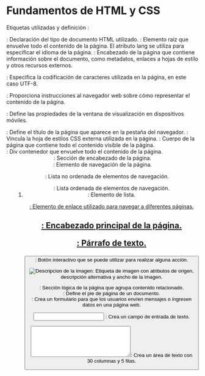 # Fundamentos de HTML y CSS

Etiquetas utilizadas y definición : 

<!DOCTYPE html>: Declaración del tipo de documento HTML utilizado.

<html lang="en">: Elemento raíz que envuelve todo el contenido de la página. El atributo lang se utiliza para especificar el idioma de la página.

<head>: Encabezado de la página que contiene información sobre el documento, como metadatos, enlaces a hojas de estilo y otros recursos externos.

<meta charset="UTF-8">: Especifica la codificación de caracteres utilizada en la página, en este caso UTF-8.

<meta http-equiv="X-UA-Compatible" content="IE=edge">: Proporciona instrucciones al navegador web sobre cómo representar el contenido de la página.

<meta name="viewport" content="width=device-width, initial-scale=1.0">: Define las propiedades de la ventana de visualización en dispositivos móviles.

<title>Ejercicio Básico</title>: Define el título de la página que aparece en la pestaña del navegador.

<link rel="stylesheet" href="./style.css">: Vincula la hoja de estilos CSS externa utilizada en la página.

<body>: Cuerpo de la página que contiene todo el contenido visible de la página.

<div>: Div contenedor que envuelve todo el contenido de la página.

<header>: Sección de encabezado de la página.

<nav>: Elemento de navegación de la página.

<ul>: Lista no ordenada de elementos de navegación.

<ol>: Lista ordenada de elementos de navegación.

<li>: Elemento de lista.

<a href="#">: Elemento de enlace utilizado para navegar a diferentes páginas.

<h1>: Encabezado principal de la página.

<p>: Párrafo de texto.

<button>: Botón interactivo que se puede utilizar para realizar alguna acción.

<img src="Ruta de la imagen " alt="Descripcion de la imagen">: Etiqueta de imagen con atributos de origen, descripción alternativa y ancho de la imagen.

<section>: Sección lógica de la página que agrupa contenido relacionado.

<footer>: Define el pie de página de un documento.

<form>: Crea un formulario para que los usuarios envíen mensajes o ingresen datos en una página web.

<input type="text" name="" id=""> : Crea un campo de entrada de texto.
<textarea name="" id="" cols="30" rows="5"></textarea>: Crea un área de texto con 30 columnas y 5 filas.




